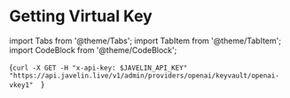 # Getting Virtual Key
import Tabs from '@theme/Tabs';
import TabItem from '@theme/TabItem';
import CodeBlock from '@theme/CodeBlock';

<Tabs>
<TabItem value="shell" label="curl">

<CodeBlock
  language="python">
  {`
curl -X GET -H "x-api-key: $JAVELIN_API_KEY" "https://api.javelin.live/v1/admin/providers/openai/keyvault/openai-vkey1"  
`}
</CodeBlock>

</TabItem>

<!--
<TabItem value="py" label="Python">

```py
from javelin_sdk import (
    JavelinClient,
    Secret
)

import os

# Retrieve environment variables
javelin_api_key = os.getenv('JAVELIN_API_KEY')
   
# create javelin client
client = JavelinClient(base_url="https://api.javelin.live",
                       javelin_api_key=javelin_api_key,
) 

# secret name to get is "openai-vkey1"
secret_name = "openai-vkey1"

# get the secret, for async use `await client.aget_provider(secret_name)`
print(client.get_secret(secret_name))
```

</TabItem>

-->

</Tabs>
